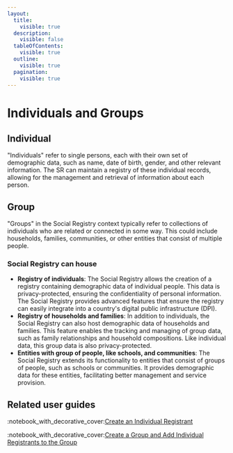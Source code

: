 ```yaml
---
layout:
  title:
    visible: true
  description:
    visible: false
  tableOfContents:
    visible: true
  outline:
    visible: true
  pagination:
    visible: true
---
```


# Individuals and Groups

## Individual&#x20;

"Individuals" refer to single persons, each with their own set of demographic data, such as name, date of birth, gender, and other relevant information. The SR can maintain a registry of these individual records, allowing for the management and retrieval of information about each person.

## Group

"Groups" in the Social Registry context typically refer to collections of individuals who are related or connected in some way. This could include households, families, communities, or other entities that consist of multiple people.



### Social Registry can house

* **Registry of individuals**: The Social Registry allows the creation of a registry containing demographic data of individual people. This data is privacy-protected, ensuring the confidentiality of personal information. The Social Registry provides advanced features that ensure the registry can easily integrate into a country's digital public infrastructure (DPI).
* **Registry of households and families**: In addition to individuals, the Social Registry can also host demographic data of households and families. This feature enables the tracking and managing of group data, such as family relationships and household compositions. Like individual data, this group data is also privacy-protected.
* **Entities with group of people, like schools, and communities**: The Social Registry extends its functionality to entities that consist of groups of people, such as schools or communities. It provides demographic data for these entities, facilitating better management and service provision.



## Related user guides

:notebook\_with\_decorative\_cover:[Create an Individual Registrant](../../../pbms/functionality/beneficiary-management/beneficiary-registry/user-guides/create-an-individual-registrant.md)

:notebook\_with\_decorative\_cover:[Create a Group and Add Individual Registrants to the Group](../../../pbms/functionality/beneficiary-management/beneficiary-registry/user-guides/create-a-group-and-add-individual-registrants-to-the-group.md)

